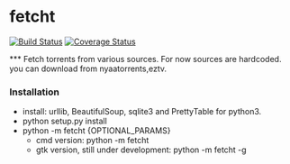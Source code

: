 # fetcht

[![Build Status](https://travis-ci.org/hexvar/fetcht.png?branch=master)](https://travis-ci.org/hexvar/fetcht)
[![Coverage Status](https://coveralls.io/repos/github/hexvar/fetcht/badge.svg?branch=master)](https://coveralls.io/github/hexvar/fetcht?branch=master)

*** Fetch torrents from various sources.
For now sources are hardcoded. you can download from nyaatorrents,eztv.

### Installation
- install: urllib, BeautifulSoup, sqlite3 and PrettyTable for python3.
- python setup.py install
- python -m fetcht {OPTIONAL_PARAMS}
    - cmd version: 
        python -m fetcht
    - gtk version, still under development: 
        python -m fetcht -g
